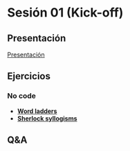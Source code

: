 # Sesión 01 (Kick-off)

## Presentación

[Presentación](https://docs.google.com/presentation/d/1Ns-OOWqN8mOu2n01dPAx-Ya4vMYJJP0umxqTPiwMpos/edit?usp=sharing)

## Ejercicios

### No code

- [**Word ladders**](../exercises/word-ladders/)
- [**Sherlock syllogisms**](../exercises/sherlock-syllogisms/)

## Q&A
